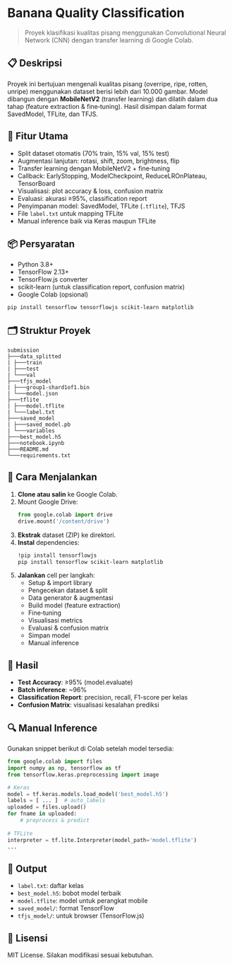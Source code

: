 # Banana Quality Classification

> Proyek klasifikasi kualitas pisang menggunakan Convolutional Neural Network (CNN) dengan transfer learning di Google Colab.

## 📋 Deskripsi

Proyek ini bertujuan mengenali kualitas pisang (overripe, ripe, rotten, unripe) menggunakan dataset berisi lebih dari 10.000 gambar. Model dibangun dengan **MobileNetV2** (transfer learning) dan dilatih dalam dua tahap (feature extraction & fine‑tuning). Hasil disimpan dalam format SavedModel, TFLite, dan TFJS.

## 🚀 Fitur Utama

- Split dataset otomatis (70% train, 15% val, 15% test)
- Augmentasi lanjutan: rotasi, shift, zoom, brightness, flip
- Transfer learning dengan MobileNetV2 + fine‑tuning
- Callback: EarlyStopping, ModelCheckpoint, ReduceLROnPlateau, TensorBoard
- Visualisasi: plot accuracy & loss, confusion matrix
- Evaluasi: akurasi ≥95%, classification report
- Penyimpanan model: SavedModel, TFLite (`.tflite`), TFJS
- File `label.txt` untuk mapping TFLite
- Manual inference baik via Keras maupun TFLite

## 📦 Persyaratan

- Python 3.8+  
- TensorFlow 2.13+  
- TensorFlow.js converter  
- scikit-learn (untuk classification report, confusion matrix)  
- Google Colab (opsional)

```bash
pip install tensorflow tensorflowjs scikit-learn matplotlib
```

## 🗂 Struktur Proyek

```
submission
├───data_splitted
| ├───train
| ├───test
| └───val
├───tfjs_model
| ├───group1-shard1of1.bin
| └───model.json
├───tflite
| ├───model.tflite
| └───label.txt
├───saved_model
| ├───saved_model.pb
| └───variables
├───best_model.h5
├───notebook.ipynb
├───README.md
└───requirements.txt

```

## 📖 Cara Menjalankan

1. **Clone atau salin** ke Google Colab.
2. Mount Google Drive:
   ```python
   from google.colab import drive
   drive.mount('/content/drive')
   ```
3. **Ekstrak** dataset (ZIP) ke direktori.
4. **Instal** dependencies:
   ```bash
   !pip install tensorflowjs
   pip install tensorflow scikit-learn matplotlib
   ```
5. **Jalankan** cell per langkah:
   - Setup & import library
   - Pengecekan dataset & split
   - Data generator & augmentasi
   - Build model (feature extraction)
   - Fine‑tuning
   - Visualisasi metrics
   - Evaluasi & confusion matrix
   - Simpan model
   - Manual inference

## 🎯 Hasil

- **Test Accuracy**: ≥95% (model.evaluate)
- **Batch inference**: ~96%
- **Classification Report**: precision, recall, F1-score per kelas
- **Confusion Matrix**: visualisasi kesalahan prediksi

## 🔍 Manual Inference

Gunakan snippet berikut di Colab setelah model tersedia:

```python
from google.colab import files
import numpy as np, tensorflow as tf
from tensorflow.keras.preprocessing import image

# Keras
model = tf.keras.models.load_model('best_model.h5')
labels = [ ... ]  # auto_labels
uploaded = files.upload()
for fname in uploaded:
    # preprocess & predict
    
# TFLite
interpreter = tf.lite.Interpreter(model_path='model.tflite')
...
```

## 📁 Output

- `label.txt`: daftar kelas
- `best_model.h5`: bobot model terbaik
- `model.tflite`: model untuk perangkat mobile
- `saved_model/`: format TensorFlow
- `tfjs_model/`: untuk browser (TensorFlow.js)

## 📜 Lisensi

MIT License. Silakan modifikasi sesuai kebutuhan.

